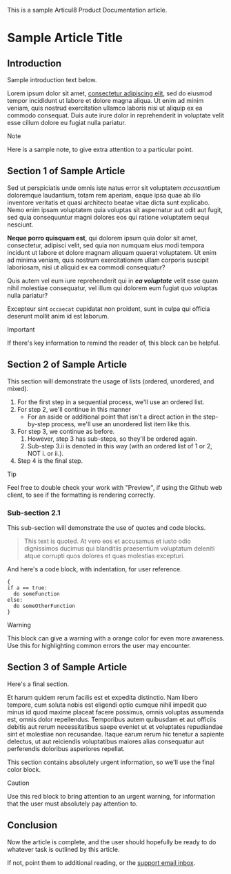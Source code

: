 This is a sample Articul8 Product Documentation article. 

# Sample Article Title

## Introduction

Sample introduction text below. 

Lorem ipsum dolor sit amet, [consectetur adipiscing elit](https://google.com), sed do eiusmod tempor incididunt ut labore et dolore magna aliqua. Ut enim ad minim veniam, quis nostrud exercitation ullamco laboris nisi ut aliquip ex ea commodo consequat. Duis aute irure dolor in reprehenderit in voluptate velit esse cillum dolore eu fugiat nulla pariatur. 

> [!Note]
> Here is a sample note, to give extra attention to a particular point. 

## Section 1 of Sample Article

Sed ut perspiciatis unde omnis iste natus error sit voluptatem *accusantium* doloremque laudantium, totam rem aperiam, eaque ipsa quae ab illo inventore veritatis et quasi architecto beatae vitae dicta sunt explicabo. Nemo enim ipsam voluptatem quia voluptas sit aspernatur aut odit aut fugit, sed quia consequuntur magni dolores eos qui ratione voluptatem sequi nesciunt.

**Neque porro quisquam est**, qui dolorem ipsum quia dolor sit amet, consectetur, adipisci velit, sed quia non numquam eius modi tempora incidunt ut labore et dolore magnam aliquam quaerat voluptatem. Ut enim ad minima veniam, quis nostrum exercitationem ullam corporis suscipit laboriosam, nisi ut aliquid ex ea commodi consequatur?

Quis autem vel eum iure reprehenderit qui in ***ea voluptate*** velit esse quam nihil molestiae consequatur, vel illum qui dolorem eum fugiat quo voluptas nulla pariatur?

Excepteur sint `occaecat` cupidatat non proident, sunt in culpa qui officia deserunt mollit anim id est laborum.

> [!Important]
> If there's key information to remind the reader of, this block can be helpful. 

## Section 2 of Sample Article

This section will demonstrate the usage of lists (ordered, unordered, and mixed). 

1. For the first step in a sequential process, we'll use an ordered list.
2. For step 2, we'll continue in this manner
   - For an aside or additional point that isn't a direct action in the step-by-step process, we'll use an unordered list item like this.
3. For step 3, we continue as before.
   1. However, step 3 has sub-steps, so they'll be ordered again.
   2. Sub-step 3.ii is denoted in this way (with an ordered list of 1 or 2, NOT i. or ii.).
4. Step 4 is the final step.

> [!Tip]
> Feel free to double check your work with "Preview", if using the Github web client, to see if the formatting is rendering correctly.

### Sub-section 2.1

This sub-section will demonstrate the use of quotes and code blocks. 

> This text is quoted.
> At vero eos et accusamus et iusto odio dignissimos ducimus qui blanditiis praesentium voluptatum deleniti atque corrupti quos dolores et quas molestias excepturi.

And here's a code block, with indentation, for user reference. 

```
{
if a == true:
  do someFunction
else:
  do someOtherFunction
}
```

> [!Warning]
> This block can give a warning with a orange color for even more awareness. Use this for highlighting common errors the user may encounter. 

## Section 3 of Sample Article

Here's a final section. 

Et harum quidem rerum facilis est et expedita distinctio. Nam libero tempore, cum soluta nobis est eligendi optio cumque nihil impedit quo minus id quod maxime placeat facere possimus, omnis voluptas assumenda est, omnis dolor repellendus. Temporibus autem quibusdam et aut officiis debitis aut rerum necessitatibus saepe eveniet ut et voluptates repudiandae sint et molestiae non recusandae. Itaque earum rerum hic tenetur a sapiente delectus, ut aut reiciendis voluptatibus maiores alias consequatur aut perferendis doloribus asperiores repellat.

This section contains absolutely urgent information, so we'll use the final color block. 

> [!Caution]
> Use this red block to bring attention to an urgent warning, for information that the user must absolutely pay attention to.

## Conclusion

Now the article is complete, and the user should hopefully be ready to do whatever task is outlined by this article.

If not, point them to additional reading, or the [support email inbox](mailto:info@articul8.ai). 


